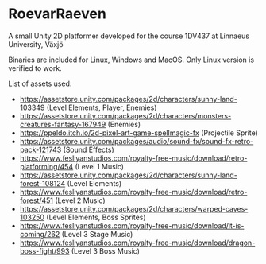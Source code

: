 # RoevarRaeven
A small Unity 2D platformer developed for the course 1DV437 at Linnaeus University, Växjö

Binaries are included for Linux, Windows and MacOS. Only Linux version is verified to work.

List of assets used:
* https://assetstore.unity.com/packages/2d/characters/sunny-land-103349 (Level Elements, Player, Enemies)
* https://assetstore.unity.com/packages/2d/characters/monsters-creatures-fantasy-167949 (Enemies)
* https://ppeldo.itch.io/2d-pixel-art-game-spellmagic-fx (Projectile Sprite)
* https://assetstore.unity.com/packages/audio/sound-fx/sound-fx-retro-pack-121743 (Sound Effects)
* https://www.fesliyanstudios.com/royalty-free-music/download/retro-platforming/454 (Level 1 Music)
* https://assetstore.unity.com/packages/2d/characters/sunny-land-forest-108124 (Level Elements)
* https://www.fesliyanstudios.com/royalty-free-music/download/retro-forest/451 (Level 2 Music)
* https://assetstore.unity.com/packages/2d/characters/warped-caves-103250 (Level Elements, Boss Sprites)
* https://www.fesliyanstudios.com/royalty-free-music/download/it-is-coming/262 (Level 3 Stage Music)
* https://www.fesliyanstudios.com/royalty-free-music/download/dragon-boss-fight/993 (Level 3 Boss Music)
